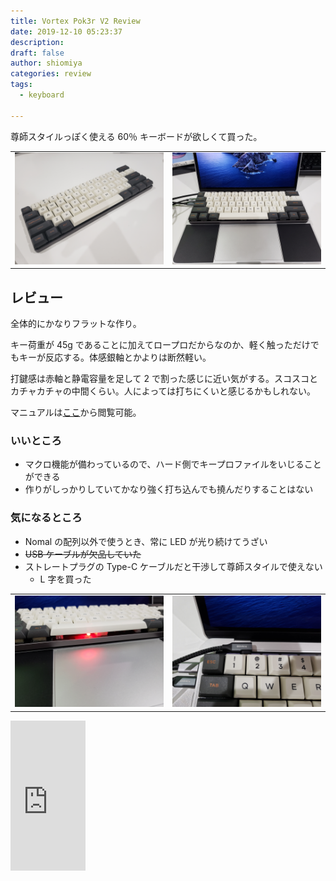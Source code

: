```yaml
---
title: Vortex Pok3r V2 Review
date: 2019-12-10 05:23:37
description:
draft: false
author: shiomiya
categories: review
tags:
  - keyboard

---
```


尊師スタイルっぽく使える 60％ キーボードが欲しくて買った。

<table>
  <tr>
    <td><img src="photo1.jpg" /></td>
    <td><img src="photo2.jpg" /></td>
  </tr>
</table>

## レビュー

全体的にかなりフラットな作り。

キー荷重が 45g であることに加えてロープロだからなのか、軽く触っただけでもキーが反応する。体感銀軸とかよりは断然軽い。

打鍵感は赤軸と静電容量を足して 2 で割った感じに近い気がする。スコスコとカチャカチャの中間くらい。人によっては打ちにくいと感じるかもしれない。

マニュアルは[ここ](https://archisite.co.jp/wp-content/uploads/2020/02/Por3er-V2-Manual-v2.pdf)から閲覧可能。

### いいところ

- マクロ機能が備わっているので、ハード側でキープロファイルをいじることができる
- 作りがしっかりしていてかなり強く打ち込んでも撓んだりすることはない

### 気になるところ

- Nomal の配列以外で使うとき、常に LED が光り続けてうざい
- ~~USB ケーブルが欠品していた~~
- ストレートプラグの Type-C ケーブルだと干渉して尊師スタイルで使えない
  - L 字を買った

<table>
  <tr>
    <td><img src="photo3.jpg" /></td>
    <td><img src="photo4.jpg" /></td>
  </tr>
</table>

<iframe style="width:120px;height:240px;" marginwidth="0" marginheight="0" scrolling="no" frameborder="0" src="https://rcm-fe.amazon-adsystem.com/e/cm?ref=qf_sp_asin_til&t=raspberrypiee-22&m=amazon&o=9&p=8&l=as1&IS1=1&detail=1&asins=B08127F3CY&linkId=60618c8558902bd037d9ca2fd5e014f7&bc1=ffffff&amp;lt1=_blank&fc1=333333&lc1=0066c0&bg1=ffffff&f=ifr">
</iframe>
